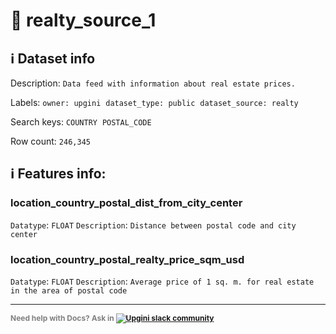 # 📖 realty_source_1 
## ℹ️ Dataset info 
Description: `Data feed with information about real estate prices.` 

Labels: ` owner: upgini ` &nbsp;` dataset_type: public ` &nbsp;` dataset_source: realty ` &nbsp;

Search keys: 
` COUNTRY ` &nbsp;` POSTAL_CODE ` &nbsp;

Row count: `246,345` 

## ℹ️ Features info:

### location_country_postal_dist_from_city_center
`Datatype`: `FLOAT`
`Description`: `Distance between postal code and city center`

### location_country_postal_realty_price_sqm_usd
`Datatype`: `FLOAT`
`Description`: `Average price of 1 sq. m. for real estate in the area of postal code`



---

<span style="color:grey;font-weight:700;font-size:12px">
    Need help with Docs? Ask in
    <a href="https://4mlg.short.gy/join-upgini-community">
        <img alt="Upgini slack community" src="https://img.shields.io/badge/slack-@upgini-orange.svg?logo=slack">
    </a>
</span>